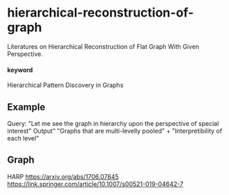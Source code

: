 # hierarchical-reconstruction-of-graph
Literatures on Hierarchical Reconstruction of Flat Graph With Given Perspective.

#### keyword
Hierarchical Pattern Discovery in Graphs

## Example

Query: "Let me see the graph in hierarchy upon the perspective of special interest"
Output" "Graphs that are multi-levelly pooled" + "Interpretibility of each level"

## Graph 
HARP
https://arxiv.org/abs/1706.07845
https://link.springer.com/article/10.1007/s00521-019-04642-7
